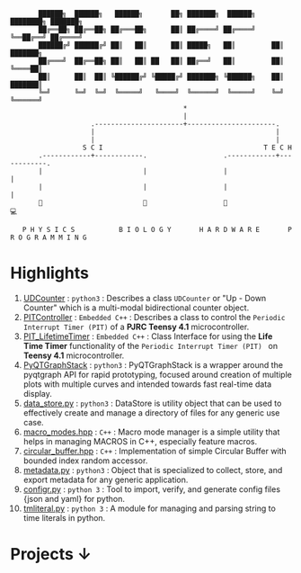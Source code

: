 ```goat
       ██████╗  ██████╗   ██████╗       ██╗ ███████╗  ██████╗ ████████╗ ███████╗
       ██╔══██╗ ██╔══██╗ ██╔═══██╗      ██║ ██╔════╝ ██╔════╝ ╚══██╔══╝ ██╔════╝
       ██████╔╝ ██████╔╝ ██║   ██║      ██║ █████╗   ██║         ██║    ███████╗
       ██╔═══╝  ██╔══██╗ ██║   ██║ ██   ██║ ██╔══╝   ██║         ██║    ╚════██║
       ██║      ██║  ██║ ╚██████╔╝ ╚█████╔╝ ███████╗ ╚██████╗    ██║    ███████║
       ╚═╝      ╚═╝  ╚═╝  ╚═════╝   ╚════╝  ╚══════╝  ╚═════╝    ╚═╝    ╚══════╝
                                           *      
                                           |      
                    .----------------------+----------------------.
                    |                                             |
                    |                                             |
                  S C I                                        T E C H
       .------------+------------.                   .------------+------------.
       |                         |                   |                         |
       |                         |                   |                         |
       🧲                         🔬                   🤖                         💻
       
   P H Y S I C S           B I O L O G Y       H A R D W A R E       P R O G R A M M I N G
```

# Highlights

1. [UDCounter](https://gist.github.com/yatharthb97/0ebb5a6e618c2de3720aeefbf82a708a) : `python3` : Describes a class `UDCounter` or "Up - Down Counter" which is a multi-modal bidirectional counter object.
2. [PITController](https://gist.github.com/yatharthb97/5dfd744b3d4870195b685b8c2d701075) : `Embedded C++` : Describes a class to control the `Periodic Interrupt Timer (PIT)` of a **PJRC Teensy 4.1** microcontroller.
3. [PIT_LifetimeTimer](https://gist.github.com/yatharthb97/ec75c614922c807b9aa022b52c3f36b0) : `Embedded C++` : Class Interface for using the **Life Time Timer** functionality of the `Periodic Interrupt Timer (PIT) ` on **Teensy 4.1** microcontroller.
4. [PyQTGraphStack](https://gist.github.com/yatharthb97/f3748ef894627748bacccf092648aa59) : `python3` : PyQTGraphStack is a wrapper around the pyqtgraph API for rapid prototyping, focused around creation of multiple plots with multiple curves and intended towards fast real-time data display.
5. [data_store.py](https://gist.github.com/yatharthb97/a0b3a2665f065d982e7b0e2b2dd274b0) : `python3` : DataStore is utility object that can be used to effectively create and manage a directory of files for any generic use case.
6. [macro_modes.hpp](https://gist.github.com/yatharthb97/5daec9f62e8b2a60e4c5a775137efb26) : `C++` : Macro mode manager is a simple utility that helps in managing MACROS in C++, especially feature macros.
7. [circular_buffer.hpp](https://gist.github.com/yatharthb97/2211c7898382eb4f9ae819b8f490311b) : `C++` : Implementation of simple Circular Buffer with bounded index random accessor.
8. [metadata.py](https://gist.github.com/yatharthb97/1110a1924d8d70ef8ad444f12a952de6) : `python3` : Object that is specialized to collect, store, and export metadata for any generic application.
9. [configr.py](https://gist.github.com/yatharthb97/086f24c9a01bb5a508821fae80e190c9) : `python 3` : Tool to import, verify, and generate config files {json and yaml} for python.
10. [tmliteral.py](https://gist.github.com/yatharthb97/8798b23a1611a90b056e2026bbed63a8) : `python 3` : A module for managing and parsing string to time literals in python.

# Projects ↓